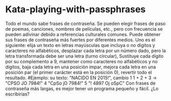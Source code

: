 # Kata-playing-with-passphrases
 Todo el mundo sabe frases de contraseña. Se pueden elegir frases de paso de poemas, canciones, nombres de películas, etc., pero con frecuencia se pueden adivinar debido a referencias culturales comunes. Puede obtener sus frases de contraseña más fuertes por diferentes medios. Uno es el siguiente:  elija un texto en letras mayúsculas que incluya o no dígitos y caracteres no alfabéticos,  desplazar cada letra por un número dado, pero la letra transformada debe ser una letra (turno circular), Sustituye cada dígito por su complemento a 9, mantener como caracteres no alfabéticos y no dígitos, baja cada letra en una posición impar, mejora cada letra en una posición par (el primer carácter está en la posición 0), revertir todo el resultado. #Ejemplo:  su texto: "NACIDO EN 2015!", cambio 1  1 + 2 + 3 -> "CPSO JO 7984!"  4 "CpSo jO 7984!"  5 "! 4897 Oj oSpC"  Con frases de contraseña más largas, es mejor tener un programa pequeño y fácil. ¿Lo escribirías?
